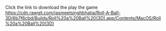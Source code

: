 Click the link to download the play the game 
https://cdn.rawgit.com/jasmeetsinghbhatia/Roll-A-Ball-3D/6b7f6cbd/Builds/Roll%20a%20Ball%20(3D).app/Contents/MacOS/Roll%20a%20Ball%20(3D)
